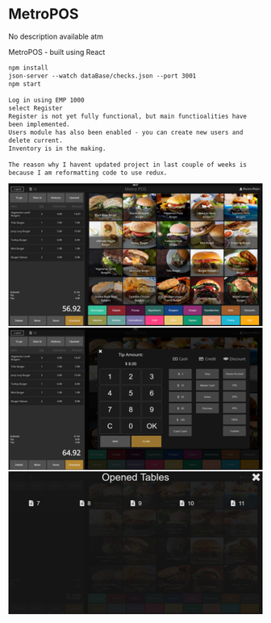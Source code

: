 # MetroPOS
No description available atm

MetroPOS - built using React

	npm install
	json-server --watch dataBase/checks.json --port 3001
	npm start
	
	Log in using EMP 1000
	select Register
	Register is not yet fully functional, but main functioalities have been implemented.
	Users module has also been enabled - you can create new users and delete current.
	Inventory is in the making.
	
	The reason why I havent updated project in last couple of weeks is because I am reformatting code to use redux.
	

![Screenshot](/screenshots/Register.PNG)
![Screenshot](/screenshots/Checkout.PNG)
![Screenshot](/screenshots/OpenedTables.PNG)
